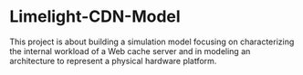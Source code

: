 # Limelight-CDN-Model
This project is about building a simulation model focusing on characterizing the internal workload of a Web cache server and in modeling an architecture to represent a physical hardware platform.
